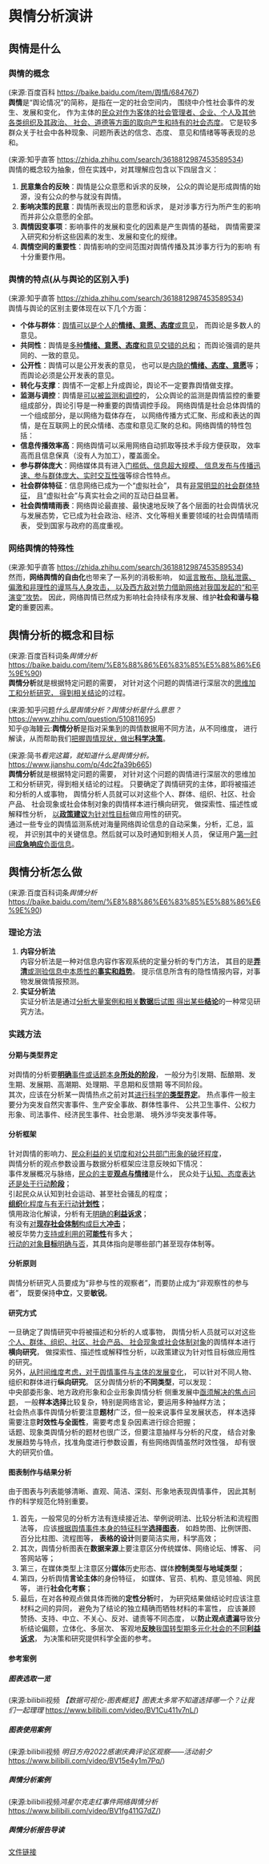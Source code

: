 # 舆情分析演讲
## 舆情是什么
### 舆情的概念
(来源:百度百科 <https://baike.baidu.com/item/舆情/684767>)  
**舆情**是“舆论情况”的简称，是指在一定的社会空间内，
围绕中介性社会事件的发生、发展和变化，
作为主体的<u>民众对作为客体的社会管理者、企业、个人及其他各类组织及其政治、
社会、道德等方面的取向产生和持有的社会态度</u>。
它是较多群众关于社会中各种现象、问题所表达的信念、态度、
意见和情绪等等表现的总和。  
  
(来源:知乎直答 <https://zhida.zhihu.com/search/3618812987453589534>)  
舆情的概念较为抽象，但在实践中，对其理解应包含以下四层含义：  
1. **民意集合的反映**：舆情是公众意愿和诉求的反映，
公众的舆论是形成舆情的始源，没有公众的参与就没有舆情。
2. **影响决策的民意**：舆情所表现出的意愿和诉求，
是对涉事方行为所产生的影响而并非公众意愿的全部。
3. **舆情因变事项**：影响事件的发展和变化的因素是产生舆情的基础，
舆情需要深入研究和分析这些因素的发生、发展和变化的规律。
4. **舆情空间的重要性**：舆情影响的空间范围对舆情传播及其涉事方行为的影响
有十分重要作用。  
### 舆情的特点(从与舆论的区别入手)
(来源:知乎直答 <https://zhida.zhihu.com/search/3618812987453589534>)  
舆情与舆论的区别主要体现在以下几个方面：  
- **个体与群体**：<u>舆情可以是个人的**情绪、意愿、态度**或意见</u>，
而舆论是多数人的意见。
- **共同性**：舆情是<u>多种**情绪、意愿、态度**和意见交错的总和</u>；
而舆论强调的是共同的、一致的意见。
- **公开性**：舆情可以是公开发表的意见，
也可以是<u>内隐的**情绪、态度、意愿**</u>等；
而舆论必须是公开发表的意见。
- **转化与支撑**：舆情不一定都上升成舆论，舆论不一定要靠舆情做支撑。
- **监测与调控**：舆情是<u>可以被监测和调控</u>的，
公众舆论的监测是舆情监控的重要组成部分，舆论引导是一种重要的舆情调控手段。
网络舆情是社会总体舆情的一个组成部分，是以网络为载体存在，
以网络传播方式汇聚、形成和表达的舆情，是在互联网上的民众情绪、态度和意见汇聚的总和。网络舆情的特性包括：  
- **信息传播效率高**：网络舆情可以采用网络自动抓取等技术手段方便获取，
效率高而且信息保真（没有人为加工），覆盖面全。
- **参与群体庞大**：网络媒体具有进入<u>门槛低、信息超大规模、
信息发布与传播迅速、参与群体庞大、实时交互性强</u>等综合性特点。
- **社会群体特征**：信息网络已成为一个“虚拟社会”，
具有<u>非常明显的社会群体特征</u>，
且“虚拟社会”与真实社会之间的互动日益显著。
- **社会舆情晴雨表**：网络舆论最直接、最快速地反映了各个层面的社会舆情状况
与发展态势，它已成为社会政治、经济、文化等相关重要领域的社会舆情晴雨表，
受到国家与政府的高度重视。  
### 网络舆情的特殊性
(来源:知乎直答 <https://zhida.zhihu.com/search/3618812987453589534>)  
然而，**网络舆情的自由化**也带来了一系列的消极影响，
如<u>谣言散布、隐私泄露、偏激和非理性的谩骂与人身攻击，
以及西方敌对势力借助网络对我国发起的“和平演变”攻势</u>。
因此，网络舆情已然成为影响社会持续有序发展、维护**社会和谐与稳定**的重要因素。
## 舆情分析的概念和目标
(来源:百度百科词条*舆情分析*
<https://baike.baidu.com/item/%E8%88%86%E6%83%85%E5%88%86%E6%9E%90>)  
**舆情分析**就是根据特定问题的需要，
对针对这个问题的舆情进行深层次的<u>思维加工和分析研究，
得到相关结论</u>的过程。  
  
(来源:知乎问题*什么是舆情分析？舆情分析是什么意思？*
<https://www.zhihu.com/question/510811695>)  
知乎@海鳗云:**舆情分析**是指对采集到的舆情数据用不同方法，从不同维度，
进行解读，从而帮助我们<u>把握舆情现状，做出**科学决策**</u>。  
  
(来源:简书*看完这篇，就知道什么是舆情分析。*
<https://www.jianshu.com/p/4dc2fa39b665>)  
**舆情分析**就是根据特定问题的需要，
对针对这个问题的舆情进行深层次的思维加工和分析研究，得到相关结论的过程。
只要确定了舆情研究的主体，即将被描述和分析的人或事物，
舆情分析人员就可以对这些个人、群体、组织、社区、社会产品、
社会现象或社会体制对象的舆情样本进行横向研究，
做探索性、描述性或解释性分析，
<u>以**政策建议**为针对性目标</u>做应用性的研究。  
通过一些专业的舆情监测系统对海量网络舆论信息的自动采集，分析，汇总，监视，
并识别其中的关键信息。然后就可以及时通知到相关人员，
保证用户<u>第一时间**应急响应**负面信息</u>。  
## 舆情分析怎么做
(来源:百度百科词条*舆情分析*
<https://baike.baidu.com/item/%E8%88%86%E6%83%85%E5%88%86%E6%9E%90>)  
### 理论方法
1. **内容分析法**  
内容分析法是一种对信息内容作客观系统的定量分析的专门方法，
其目的是<u>**弄清**或测验信息中本质性的**事实和趋势**</u>。
提示信息所含有的隐性情报内容，对事物发展做情报预测。  
2. **实证分析法**  
实证分析法是通过<u>分析大量案例和相关**数据**后试图
得出某些**结论**</u>的一种常见研究方法。  
### 实践方法
#### 分期与类型界定  
对舆情的分析要<u>**明确**事件或话题本身**所处的阶段**</u>，
一般分为引发期、酝酿期、发生期、发展期、高潮期、处理期、平息期和反馈期
等不同阶段。  
其次，应该在分析某一舆情热点之前对其<u>进行科学的**类型界定**</u>。
热点事件一般主要分为突发自然灾害事件、生产安全事故、群体性事件、
公共卫生事件、公权力形象、司法事件、经济民生事件、社会思潮、
境外涉华突发事件等。  
#### 分析框架  
针对舆情的影响力、<u>民众利益的关切度和对公共部门形象的破坏程度</u>，  
舆情分析的观点参数设置与数据分析框架应注意反映如下情况：  
事件发展概况与脉络，<u>民众的主要**观点与情绪**</u>是什么，
民众处于<u>认知、态度表达还是处于行动**阶段**</u>；  
引起民众从认知到社会运动、甚至社会骚乱的程度；  
<u>**组织**化程度与有无行动**计划性**</u>；  
慎用政治化解读，分析有无<u>明确的**利益诉求**</u>；  
有没有<u>对**现存社会体制**构成巨大**冲击**</u>；  
被反华势力<u>支持或利用的**可能性**</u>有多大；  
<u>行动的对象**目标**明确与否</u>，其具体指向是哪些部门甚至现存体制等。  
  
#### 分析原则
舆情分析研究人员要成为“非参与性的观察者”，而要防止成为“非观察性的参与者”，
既要保持**中立**，又要**敏锐**。  
#### 研究方式
一旦确定了舆情研究中将被描述和分析的人或事物，
舆情分析人员就可以对这些<u>个人、群体、组织、社区、社会产品、
社会现象或社会体制对象</u>的舆情样本进行**横向研究**，
做探索性、描述性或解释性分析，以政策建议为针对性目标做应用性的研究。  
另外，<u>从时间维度考虑，对于舆情事件与主体的发展变化</u>，
可以针对不同人物、组织和群体进行**纵向研究**。
区分舆情分析的**不同类型**，可以发现：  
中央部委形象、地方政府形象和企业形象舆情分析
侧重发展中<u>亟须解决的焦点问题</u>，
一般**样本选择**比较复杂，特别是网络言论，要运用多种抽样方法；  
社会热点事件舆情分析要注意**题材**广泛，但一般来说事件呈发展状态，
样本选择需要注意**时效性与全面性**，需要考虑复杂因素进行综合把握；  
话题、现象类舆情分析的题材也很广泛，但要注意抽样与分析的尺度，
结合对象发展趋势与特点，找准角度进行参数设置，有些网络舆情虽然时效性强，
却有很大的研究价值。  
#### 图表制作与结果分析
由于图表与列表能够清晰、直观、简洁、深刻、形象地表现舆情事件，
因此其制作的科学规范化特别重要。  
1. 首先，一般常见的分析方法有连续接近法、举例说明法、比较分析法和流程图法等，
应该<u>根据舆情事件本身的特征科学**选择图表**</u>，
如趋势图、比例饼图、百分比柱图、流程图等，
**表格的设计**则要简洁实用，科学高效；  
2. 其次，舆情分析图表在**数据来源**上要注意区分传统媒体、网络论坛、博客、
问答网站等；  
3. 第三，在媒体类型上注意区分**媒体**历史形态、媒体**控制类型与地域类型**；  
4. 第四，分析舆情**言论主体**的身份特征，
如媒体、官员、机构、意见领袖、网民等，
进行**社会化考察**；  
5. 最后，在对各种观点做具体而微的**定性分析**时，
为研究结果做结论时应该注意材料之间的异同，
避免为了结论的独立精确而牺牲材料的丰富性，
应该兼顾赞扬、支持、中立、不关心、反对、谴责等不同态度，
以**防止观点遗漏**导致分析结论偏颇，立体化、多层次、
客观地<u>**反映**我国转型期多元化社会的不同**利益诉求**</u>，
为决策和研究提供科学全面的参考。  
#### 参考案例
##### 图表选取一览  
(来源:bilibili视频
*【数据可视化-图表概览】图表太多常不知道选择哪一个？让我们一起理理*
<https://www.bilibili.com/video/BV1Cu411v7nL/>)  
##### 图表使用案例  
(来源:bilibili视频
*明日方舟2022感谢庆典评论区观察——活动前夕*
<https://www.bilibili.com/video/BV15e4y1m7Pq/>)  
##### 舆情分析案例  
(来源:bilibili视频*鸿星尔克走红事件网络舆情分析*
<https://www.bilibili.com/video/BV1fg411G7dZ/>)  
##### 舆情分析报告导读  
<a href="./data/舆情分析报告.docx" alt="文件链接">文件链接</a>
